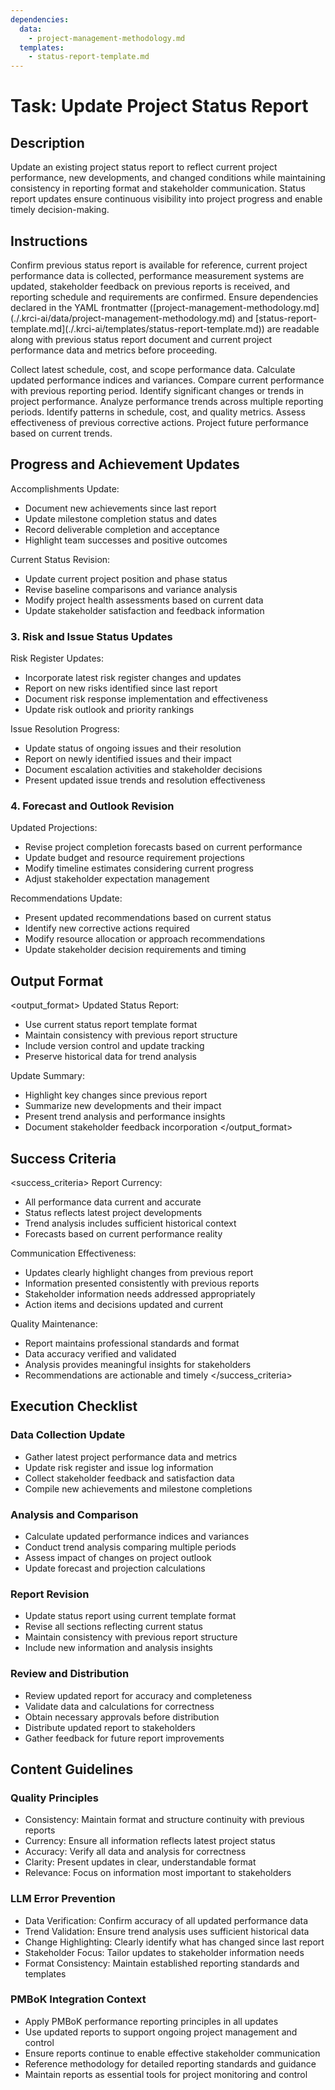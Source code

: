 ```yaml
---
dependencies:
  data:
    - project-management-methodology.md
  templates:
    - status-report-template.md
---
```


# Task: Update Project Status Report

## Description

Update an existing project status report to reflect current project performance, new developments, and changed conditions while maintaining consistency in reporting format and stakeholder communication. Status report updates ensure continuous visibility into project progress and enable timely decision-making.

## Instructions

<instructions>
Confirm previous status report is available for reference, current project performance data is collected, performance measurement systems are updated, stakeholder feedback on previous reports is received, and reporting schedule and requirements are confirmed. Ensure dependencies declared in the YAML frontmatter ([project-management-methodology.md](./.krci-ai/data/project-management-methodology.md) and [status-report-template.md](./.krci-ai/templates/status-report-template.md)) are readable along with previous status report document and current project performance data and metrics before proceeding.

Collect latest schedule, cost, and scope performance data. Calculate updated performance indices and variances. Compare current performance with previous reporting period. Identify significant changes or trends in project performance. Analyze performance trends across multiple reporting periods. Identify patterns in schedule, cost, and quality metrics. Assess effectiveness of previous corrective actions. Project future performance based on current trends.
</instructions>

## Progress and Achievement Updates

Accomplishments Update:
- Document new achievements since last report
- Update milestone completion status and dates
- Record deliverable completion and acceptance
- Highlight team successes and positive outcomes

Current Status Revision:
- Update current project position and phase status
- Revise baseline comparisons and variance analysis
- Modify project health assessments based on current data
- Update stakeholder satisfaction and feedback information

### 3. Risk and Issue Status Updates

Risk Register Updates:
- Incorporate latest risk register changes and updates
- Report on new risks identified since last report
- Document risk response implementation and effectiveness
- Update risk outlook and priority rankings

Issue Resolution Progress:
- Update status of ongoing issues and their resolution
- Report on newly identified issues and their impact
- Document escalation activities and stakeholder decisions
- Present updated issue trends and resolution effectiveness

### 4. Forecast and Outlook Revision

Updated Projections:
- Revise project completion forecasts based on current performance
- Update budget and resource requirement projections
- Modify timeline estimates considering current progress
- Adjust stakeholder expectation management

Recommendations Update:
- Present updated recommendations based on current status
- Identify new corrective actions required
- Modify resource allocation or approach recommendations
- Update stakeholder decision requirements and timing

## Output Format

<output_format>
Updated Status Report:
- Use current status report template format
- Maintain consistency with previous report structure
- Include version control and update tracking
- Preserve historical data for trend analysis

Update Summary:
- Highlight key changes since previous report
- Summarize new developments and their impact
- Present trend analysis and performance insights
- Document stakeholder feedback incorporation
</output_format>

## Success Criteria

<success_criteria>
Report Currency:
- All performance data current and accurate
- Status reflects latest project developments
- Trend analysis includes sufficient historical context
- Forecasts based on current performance reality

Communication Effectiveness:
- Updates clearly highlight changes from previous report
- Information presented consistently with previous reports
- Stakeholder information needs addressed appropriately
- Action items and decisions updated and current

Quality Maintenance:
- Report maintains professional standards and format
- Data accuracy verified and validated
- Analysis provides meaningful insights for stakeholders
- Recommendations are actionable and timely
</success_criteria>

## Execution Checklist

### Data Collection Update

- Gather latest project performance data and metrics
- Update risk register and issue log information
- Collect stakeholder feedback and satisfaction data
- Compile new achievements and milestone completions

### Analysis and Comparison

- Calculate updated performance indices and variances
- Conduct trend analysis comparing multiple periods
- Assess impact of changes on project outlook
- Update forecast and projection calculations

### Report Revision

- Update status report using current template format
- Revise all sections reflecting current status
- Maintain consistency with previous report structure
- Include new information and analysis insights

### Review and Distribution

- Review updated report for accuracy and completeness
- Validate data and calculations for correctness
- Obtain necessary approvals before distribution
- Distribute updated report to stakeholders
- Gather feedback for future report improvements

## Content Guidelines

### Quality Principles

- Consistency: Maintain format and structure continuity with previous reports
- Currency: Ensure all information reflects latest project status
- Accuracy: Verify all data and analysis for correctness
- Clarity: Present updates in clear, understandable format
- Relevance: Focus on information most important to stakeholders

### LLM Error Prevention

- Data Verification: Confirm accuracy of all updated performance data
- Trend Validation: Ensure trend analysis uses sufficient historical data
- Change Highlighting: Clearly identify what has changed since last report
- Stakeholder Focus: Tailor updates to stakeholder information needs
- Format Consistency: Maintain established reporting standards and templates

### PMBoK Integration Context

- Apply PMBoK performance reporting principles in all updates
- Use updated reports to support ongoing project management and control
- Ensure reports continue to enable effective stakeholder communication
- Reference methodology for detailed reporting standards and guidance
- Maintain reports as essential tools for project monitoring and control
